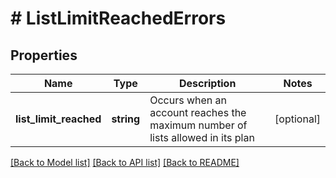 # # ListLimitReachedErrors

## Properties

Name | Type | Description | Notes
------------ | ------------- | ------------- | -------------
**list_limit_reached** | **string** | Occurs when an account reaches the maximum number of lists allowed in its plan | [optional] 

[[Back to Model list]](../../README.md#documentation-for-models) [[Back to API list]](../../README.md#documentation-for-api-endpoints) [[Back to README]](../../README.md)


